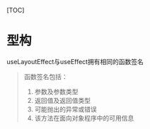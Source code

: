 [TOC]

# 型构
useLayoutEffect与useEffect拥有相同的函数签名
> 函数签名包括：
> 1. 参数及参数类型
> 2. 返回值及返回值类型
> 3. 可能抛出的异常或错误
> 4. 该方法在面向对象程序中的可用信息